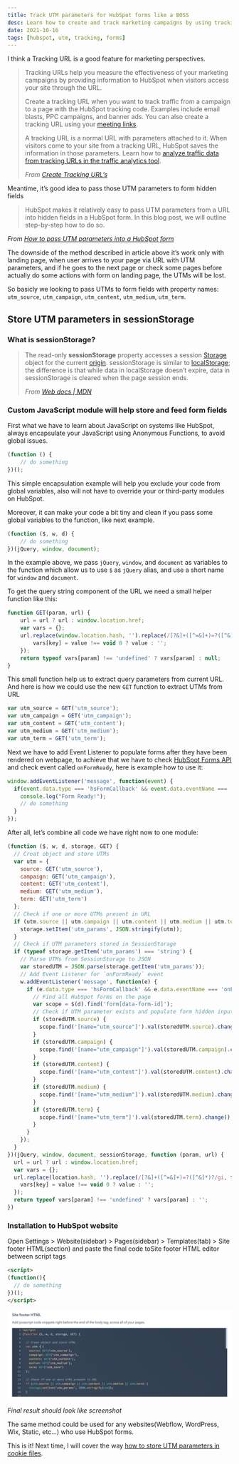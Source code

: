 ```yaml
---
title: Track UTM parameters for HubSpot forms like a BOSS
desc: Learn how to create and track marketing campaigns by using tracking URLs with HubSpot. Pass UTM parameters to hidden form fields using JavaScript. Store and feed form fields in sessionStorage. Install the code in the site footer of your HubSpot website.
date: 2021-10-16
tags: [hubspot, utm, tracking, forms]
---
```


I think a Tracking URL is a good feature for marketing perspectives.

> Tracking URLs help you measure the effectiveness of your marketing campaigns by providing information to HubSpot when
> visitors access your site through the URL.
>
>Create a tracking URL when you want to track traffic from a campaign to a page with the HubSpot tracking code. Examples
> include email blasts, PPC campaigns, and banner ads. You can also create a tracking URL using
> your [meeting links](https://knowledge.hubspot.com/meetings-tool/create-and-edit-scheduling-pages).
>
> A tracking URL is a normal URL with parameters attached to it. When visitors come to your site from a tracking URL,
> HubSpot saves the information in those parameters. Learn how
> to [analyze traffic data from tracking URLs in the traffic
> analytics tool](https://knowledge.hubspot.com/reports/analyze-your-site-traffic-with-the-traffic-analytics-tool#analyze-your-traffic-using-the-utm-parameters-tab).
>
> *From [Create Tracking URL’s](https://knowledge.hubspot.com/settings/how-do-i-create-a-tracking-url)*

Meantime, it’s good idea to pass those UTM parameters to form hidden fields

> HubSpot makes it relatively easy to pass UTM parameters from a URL into hidden fields in a HubSpot form. In this blog
> post, we will outline step-by-step how to do so.
>
>
*From [How to pass UTM parameters into a HubSpot form](https://align.ly/blog/how-to-pass-utm-parameters-into-a-hubspot-form/)*

The downside of the method described in article above it’s work only with landing page, when user arrives to your page
via URL with UTM parameters, and if he goes to the next page or check some pages before actually do some actions with
form on landing page, the UTMs will be lost.

So basicly we looking to pass UTMs to form fields with property
names: `utm_source`, `utm_campaign`, `utm_content`, `utm_medium`, `utm_term`.

## Store UTM parameters in sessionStorage

### What is sessionStorage?

> The read-only **sessionStorage** property accesses a
> session [Storage](https://developer.mozilla.org/en-US/docs/Web/API/Storage) object for the
> current [origin](https://developer.mozilla.org/en-US/docs/Glossary/Origin). sessionStorage is
> similar to [localStorage](https://developer.mozilla.org/en-US/docs/Web/API/Window/localStorage); the difference is
> that while data in localStorage doesn’t expire, data in sessionStorage is
> cleared when the page session ends.
>
> *From [Web docs | MDN](https://developer.mozilla.org/en-US/docs/Web/API/Window/sessionStorage)*

### Custom JavaScript module will help store and feed form fields

First what we have to learn about JavaScript on systems like HubSpot, always encapsulate your JavaScript using Anonymous
Functions, to avoid global issues.

```js
(function () {
	// do something
})();
```

This simple encapsulation example will help you exclude your code from global variables, also will not have to override
your or third-party modules on HubSpot.

Moreover, it can make your code a bit tiny and clean if you pass some global variables to the function, like next
example.

```js
(function ($, w, d) {
	// do something
})(jQuery, window, document);
```

In the example above, we pass `jQuery`, `window`, and `document` as variables to the function which allow us to use `$`
as
`jQuery` alias, and use a short name for `window` and `document`.

To get the query string component of the URL we need a small helper function like this:

```js
function GET(param, url) {
	url = url ? url : window.location.href;
	var vars = {};
	url.replace(window.location.hash, '').replace(/[?&]+([^=&]+)=?([^&]*)?/gi, function (m, key, value) {
		vars[key] = value !== void 0 ? value : '';
	});
	return typeof vars[param] !== 'undefined' ? vars[param] : null;
}
```

This small function help us to extract query parameters from current URL. And here is how we could use the new `GET`
function to extract UTMs from URL

```js
var utm_source = GET('utm_source');
var utm_campaign = GET('utm_campaign');
var utm_content = GET('utm_content');
var utm_medium = GET('utm_medium');
var utm_term = GET('utm_term');
```

Next we have to add Event Listener to populate forms after they have been rendered on webpage, to achieve that we have
to check [HubSpot Forms API](https://legacydocs.hubspot.com/global-form-events) and check event called `onFormReady`, here is example how to use it:

```js
window.addEventListener('message', function(event) {
  if(event.data.type === 'hsFormCallback' && event.data.eventName === 'onFormReady') {
    console.log("Form Ready!");
    // do something
  }
});
```

After all, let’s combine all code we have right now to one module:

```js
(function ($, w, d, storage, GET) {
  // Creat object and store UTMs
  var utm = {
    source: GET('utm_source'),
    campaign: GET('utm_campaign'),
    content: GET('utm_content'),
    medium: GET('utm_medium'),
    term: GET('utm_term')
  };
  // Check if one or more UTMs present in URL
  if (utm.source || utm.campaign || utm.content || utm.medium || utm.term) {
    storage.setItem('utm_params', JSON.stringify(utm));
  }
  // Check if UTM parameters stored in SessionStorage
  if (typeof storage.getItem('utm_params') === 'string') {
    // Parse UTMs from SessionStorage to JSON
    var storedUTM = JSON.parse(storage.getItem('utm_params'));
    // Add Event Listener for `onFormReady` event
    w.addEventListener('message', function(e) {
      if (e.data.type === 'hsFormCallback' && e.data.eventName === 'onFormReady') {
        // Find all HubSpot forms on the page
        var scope = $(d).find('form[data-form-id]');
        // Check if UTM parameter exists and populate form hidden input fields
        if (storedUTM.source) {
          scope.find('[name="utm_source"]').val(storedUTM.source).change();
        }
        if (storedUTM.campaign) {
          scope.find('[name="utm_campaign"]').val(storedUTM.campaign).change();
        }
        if (storedUTM.content) {
          scope.find('[name="utm_content"]').val(storedUTM.content).change();
        }
        if (storedUTM.medium) {
          scope.find('[name="utm_medium"]').val(storedUTM.medium).change();
        }
        if (storedUTM.term) {
          scope.find('[name="utm_term"]').val(storedUTM.term).change();
        }
      }
    });
  }
})(jQuery, window, document, sessionStorage, function (param, url) {
  url = url ? url : window.location.href;
  var vars = {};
  url.replace(location.hash, '').replace(/[?&]+([^=&]+)=?([^&]*)?/gi, function (m, key, value) {
    vars[key] = value !== void 0 ? value : '';
  });
  return typeof vars[param] !== 'undefined' ? vars[param] : '';
})
```

### Installation to HubSpot website

Open Settings > Website(sidebar) > Pages(sidebar) > Templates(tab) > Site footer HTML(section) and paste the final code toSite footer HTML editor between script tags

```html
<script>
(function(){
  // do something
})();
</script>
```

<img src="./hubsput-site-footer-html-editor.png" alt="HubSpot Site Footer HTML Editor" eleventy:widths="900">

*Final result should look like screenshot*

The same method could be used for any websites(Webflow, WordPress, Wix, Static, etc…) who use HubSpot forms.

This is it! Next time, I will cover the way [how to store UTM parameters in cookie files](/blog/keep-track-utm-parameters-for-hubspot-forms-like-cookie-monster/).


